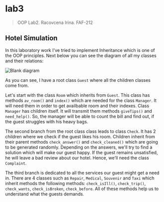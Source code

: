 # lab3
>OOP Lab2. Racovcena Irina. FAF-212

## Hotel Simulation
In this laboratory work I've tried to implement Inheritance which is one of the OOP principles. Next below you can see the diagram of all my classes and their relations:

![Blank diagram](https://user-images.githubusercontent.com/113358365/193716474-949521f0-4d72-4e3d-833f-5d02ff10c574.png)


As you can see, I have a root class `Guest` where all the children classes come from.

Let's start with the class `Room` which inherits from `Guest`. This class has methods `av_room()` and `index()` which are needed for the class `Manager`. It will need them in order to get availbable room and their indexes. Class `Manager` has children itself. It will transmit them methods `giveTips()` and `need_help()`. So, the manager will be able to count the bill and find out, if the guest struggles with his heavy bags.

The second branch from the root class class leads to class `Check`. It has 2 children where we check if the guest likes his room. Children inherit from their parent methods `check_answer()` and `check_cleaned()` which are going to be generated randomly. Depending on the answers, we'll try to find a solution which will make our guest happy. If the guest remains unsatisfied, he will leave a bad review about our hotel. Hence, we'll need the class `Complaint`.


The third branch is dedicated to all the services our guest might get a need in. There are 4 classes such as `Repair`, `Medical`, `Souvenir` and `Taxi` which inherit methods the following methods: `check_isIll()`, `check_trip()`, `check_wants`, `check_isBroken`, `check_before`. All of these methods help us to understand what the guests demands.
